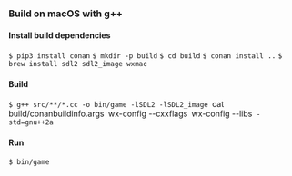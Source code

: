 ### Build on macOS with g++

#### Install build dependencies

`$ pip3 install conan`
`$ mkdir -p build`
`$ cd build`
`$ conan install ..`
`$ brew install sdl2 sdl2_image wxmac`

#### Build

`$ g++ src/**/*.cc -o bin/game -lSDL2 -lSDL2_image `cat build/conanbuildinfo.args` `wx-config --cxxflags` `wx-config --libs` -std=gnu++2a`

#### Run

`$ bin/game`